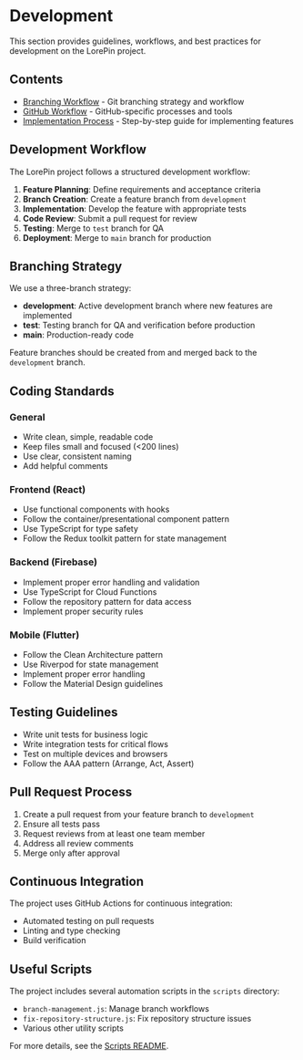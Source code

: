 # Development

This section provides guidelines, workflows, and best practices for development on the LorePin project.

## Contents

- [Branching Workflow](./branching-workflow.md) - Git branching strategy and workflow
- [GitHub Workflow](./github-workflow.md) - GitHub-specific processes and tools
- [Implementation Process](./implementation-process.md) - Step-by-step guide for implementing features

## Development Workflow

The LorePin project follows a structured development workflow:

1. **Feature Planning**: Define requirements and acceptance criteria
2. **Branch Creation**: Create a feature branch from `development`
3. **Implementation**: Develop the feature with appropriate tests
4. **Code Review**: Submit a pull request for review
5. **Testing**: Merge to `test` branch for QA
6. **Deployment**: Merge to `main` branch for production

## Branching Strategy

We use a three-branch strategy:

- **development**: Active development branch where new features are implemented
- **test**: Testing branch for QA and verification before production
- **main**: Production-ready code

Feature branches should be created from and merged back to the `development` branch.

## Coding Standards

### General

- Write clean, simple, readable code
- Keep files small and focused (<200 lines)
- Use clear, consistent naming
- Add helpful comments

### Frontend (React)

- Use functional components with hooks
- Follow the container/presentational component pattern
- Use TypeScript for type safety
- Follow the Redux toolkit pattern for state management

### Backend (Firebase)

- Implement proper error handling and validation
- Use TypeScript for Cloud Functions
- Follow the repository pattern for data access
- Implement proper security rules

### Mobile (Flutter)

- Follow the Clean Architecture pattern
- Use Riverpod for state management
- Implement proper error handling
- Follow the Material Design guidelines

## Testing Guidelines

- Write unit tests for business logic
- Write integration tests for critical flows
- Test on multiple devices and browsers
- Follow the AAA pattern (Arrange, Act, Assert)

## Pull Request Process

1. Create a pull request from your feature branch to `development`
2. Ensure all tests pass
3. Request reviews from at least one team member
4. Address all review comments
5. Merge only after approval

## Continuous Integration

The project uses GitHub Actions for continuous integration:

- Automated testing on pull requests
- Linting and type checking
- Build verification

## Useful Scripts

The project includes several automation scripts in the `scripts` directory:

- `branch-management.js`: Manage branch workflows
- `fix-repository-structure.js`: Fix repository structure issues
- Various other utility scripts

For more details, see the [Scripts README](../../scripts/README.md). 